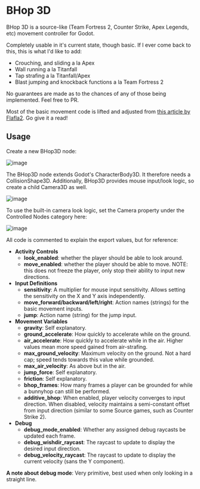 # BHop 3D
BHop 3D is a source-like (Team Fortress 2, Counter Strike, Apex Legends, etc) movement controller for Godot.

Completely usable in it's current state, though basic. If I ever come back to this, this is what I'd like to add:
- Crouching, and sliding a la Apex
- Wall running a la Titanfall
- Tap strafing a la Titanfall/Apex
- Blast jumping and knockback functions a la Team Fortress 2

No guarantees are made as to the chances of any of those being implemented. Feel free to PR.

Most of the basic movement code is lifted and adjusted from [this article by Flafla2](https://adrianb.io/2015/02/14/bunnyhop.html). Go give it a read!

## Usage
Create a new BHop3D node:

![image](https://github.com/BirDt/bhop3d/assets/24282498/0d6eed97-f3ed-4de8-93bc-344e776db2bf)


The BHop3D node extends Godot's CharacterBody3D. It therefore needs a CollisionShape3D. 
Additionally, BHop3D provides mouse input/look logic, so create a child Camera3D as well.

![image](https://github.com/BirDt/bhop3d/assets/24282498/aae253e4-9ad0-4dd6-a53e-ad0ac7837ddb)

To use the built-in camera look logic, set the Camera property under the Controlled Nodes category here:

![image](https://github.com/BirDt/bhop3d/assets/24282498/836f57fd-b4fa-42b7-8b71-5fb6e7c51a14)

All code is commented to explain the export values, but for reference:
- **Activity Controls**
  - **look_enabled**: whether the player should be able to look around.
  - **move_enabled**: whether the player should be able to move. NOTE: this does not freeze the player, only stop their ability to input new directions.
- **Input Definitions**
  - **sensitivity**: A multiplier for mouse input sensitivity. Allows setting the sensitivity on the X and Y axis independently.
  - **move_forward/backward/left/right**: Action names (strings) for the basic movement inputs.
  - **jump**: Action name (string) for the jump input.
- **Movement Variables**
  - **gravity**: Self explanatory.
  - **ground_accelerate**: How quickly to accelerate while on the ground.
  - **air_accelerate**: How quickly to accelerate while in the air. Higher values mean more speed gained from air-strafing.
  - **max_ground_velocity**: Maximum velocity on the ground. Not a hard cap; speed tends towards this value while grounded.
  - **max_air_velocity**: As above but in the air.
  - **jump_force**: Self explanatory.
  - **friction**: Self explanatory.
  - **bhop_frames**: How many frames a player can be grounded for while a bunnyhop can still be performed.
  - **additive_bhop**: When enabled, player velocity converges to input direction. When disabled, velocity maintains a semi-constant offset from input direction (similar to some Source games, such as Counter Strike 2).
- **Debug**
  - **debug_mode_enabled**: Whether any assigned debug raycasts be updated each frame.
  - **debug_wishdir_raycast**: The raycast to update to display the desired input direction.
  - **debug_velocity_raycast**: The raycast to update to display the current velocity (sans the Y component).

**A note about debug mode**: Very primitive, best used when only looking in a straight line.
